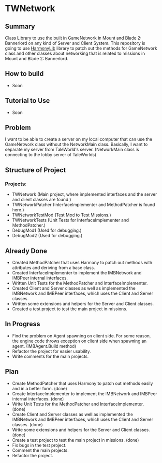 # TWNetwork
## Summary
Class Library to use the built in GameNetwork in Mount and Blade 2: Bannerlord on any kind of Server and Client System.
This repository is going to use [HarmonyLib](https://harmony.pardeike.net/articles/intro.html) library to patch out
the methods for GameNetwork class and other classes about networking that is related to missions in Mount and Blade 2: Bannerlord.
## How to build
- Soon
## Tutorial to Use
- Soon
## Problem
I want to be able to create a server on my local computer that can use the GameNetwork class without the NetworkMain class.
Basically, I want to separate my server from TaleWorld's server. (NetworkMain class is connecting to the lobby server of TaleWorlds)
## Structure of Project
 ### Projects:
  - TWNetwork (Main project, where implemented interfaces and the server and client classes are found.)
  - TWNetworkPatcher (InterfaceImplementer and MethodPatcher is found here.)
  - TWNetworkTestMod (Test Mod to Test Missions.)
  - TWNetworkTests (Unit Tests for InterfaceImplementer and MethodPatcher.)
  - DebugMod1 (Used for debugging.)
  - DebugMod2 (Used for debugging.)
## Already Done
- Created MethodPatcher that uses Harmony to patch out methods with attributes and deriving from a base class.
- Created InterfaceImplementer to implement the IMBNetwork and IMBPeer internal interfaces.
- Written Unit Tests for the MethodPatcher and InterfaceImplementer.
- Created Client and Server classes as well as implemented the IMBNetwork and IMBPeer interfaces, which uses the Client and Server classes.
- Written some extensions and helpers for the Server and Client classes.
- Created a test project to test the main project in missions.
## In Progress
- Find the problem on Agent spawning on client side. For some reason, the engine code throws exception on client side when spawning an agent. (IMBAgent.Build method)
- Refactor the project for easier usability.
- Write comments for the main projects.
## Plan
- Create MethodPatcher that uses Harmony to patch out methods easily and in a better form. (done)
- Create InterfaceImplementer to implement the IMBNetwork and IMBPeer internal interfaces. (done)
- Write Unit Tests for the MethodPatcher and InterfaceImplementer. (done)
- Create Client and Server classes as well as implemented the IMBNetwork and IMBPeer interfaces, which uses the Client and Server classes. (done)
- Write some extensions and helpers for the Server and Client classes. (done)
- Create a test project to test the main project in missions. (done)
- Fix bugs in the test project.
- Comment the main projects.
- Refactor the project.
